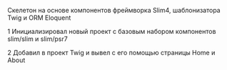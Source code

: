 Скелетон на основе компонентов фреймворка Slim4, шаблонизатора Twig и ORM Eloquent

1 Инициализировал новый проект с базовым набором компонентов slim/slim и slim/psr7

2 Добавил в проект Twig и вывел с его помощью страницы Home и About
